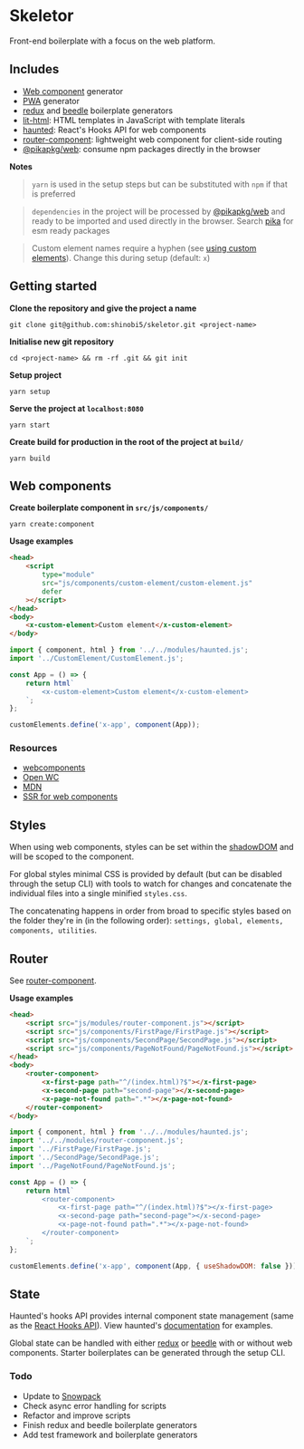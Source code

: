 # Skeletor

Front-end boilerplate with a focus on the web platform.

## Includes

-   [Web component](https://developer.mozilla.org/en-US/docs/Web/Web_Components) generator
-   [PWA](https://developer.mozilla.org/en-US/docs/Web/Progressive_web_apps) generator
-   [redux](https://github.com/reduxjs/redux) and [beedle](https://github.com/andybelldesign/beedle) boilerplate generators
-   [lit-html](https://github.com/polymer/lit-html): HTML templates in JavaScript with template literals
-   [haunted](https://github.com/matthewp/haunted): React's Hooks API for web components
-   [router-component](https://github.com/mkay581/router-component): lightweight web component for client-side routing
-   [@pikapkg/web](https://github.com/pikapkg/web): consume npm packages directly in the browser

**Notes**

> `yarn` is used in the setup steps but can be substituted with `npm` if that is preferred

> `dependencies` in the project will be processed by [@pikapkg/web](https://github.com/pikapkg/web) and ready to be imported and used directly in the browser. Search [pika](https://www.pika.dev/) for esm ready packages

> Custom element names require a hyphen (see [using custom elements](https://developer.mozilla.org/en-US/docs/Web/Web_Components/Using_custom_elements)). Change this during setup (default: `x`)

## Getting started

**Clone the repository and give the project a name**

```
git clone git@github.com:shinobi5/skeletor.git <project-name>
```

**Initialise new git repository**

```
cd <project-name> && rm -rf .git && git init
```

**Setup project**

```
yarn setup
```

**Serve the project at `localhost:8080`**

```
yarn start
```

**Create build for production in the root of the project at `build/`**

```
yarn build
```

## Web components

**Create boilerplate component in `src/js/components/`**

```
yarn create:component
```

**Usage examples**

```html
<head>
    <script
        type="module"
        src="js/components/custom-element/custom-element.js"
        defer
    ></script>
</head>
<body>
    <x-custom-element>Custom element</x-custom-element>
</body>
```

```javascript
import { component, html } from '../../modules/haunted.js';
import '../CustomElement/CustomElement.js';

const App = () => {
    return html`
        <x-custom-element>Custom element</x-custom-element>
    `;
};

customElements.define('x-app', component(App));
```

### Resources

-   [webcomponents](https://www.webcomponents.org)
-   [Open WC](https://open-wc.org/)
-   [MDN](https://developer.mozilla.org/en-US/docs/Web/Web_Components)
-   [SSR for web components](https://medium.com/@treshugart/%C3%A5server-side-rendering-web-components-e5df705f3f48)

## Styles

When using web components, styles can be set within the [shadowDOM](https://developer.mozilla.org/en-US/docs/Web/Web_Components/Using_shadow_DOM) and will be scoped to the component.

For global styles minimal CSS is provided by default (but can be disabled through the setup CLI) with tools to watch for changes and concatenate the individual files into a single minified `styles.css`.

The concatenating happens in order from broad to specific styles based on the folder they're in (in the following order): `settings, global, elements, components, utilities`.

## Router

See [router-component](https://github.com/mkay581/router-component).

**Usage examples**

```html
<head>
    <script src="js/modules/router-component.js"></script>
    <script src="js/components/FirstPage/FirstPage.js"></script>
    <script src="js/components/SecondPage/SecondPage.js"></script>
    <script src="js/components/PageNotFound/PageNotFound.js"></script>
</head>
<body>
    <router-component>
        <x-first-page path="^/(index.html)?$"></x-first-page>
        <x-second-page path="second-page"></x-second-page>
        <x-page-not-found path=".*"></x-page-not-found>
    </router-component>
</body>
```

```javascript
import { component, html } from '../../modules/haunted.js';
import '../../modules/router-component.js';
import '../FirstPage/FirstPage.js';
import '../SecondPage/SecondPage.js';
import '../PageNotFound/PageNotFound.js';

const App = () => {
    return html`
        <router-component>
            <x-first-page path="^/(index.html)?$"></x-first-page>
            <x-second-page path="second-page"></x-second-page>
            <x-page-not-found path=".*"></x-page-not-found>
        </router-component>
    `;
};

customElements.define('x-app', component(App, { useShadowDOM: false }));
```

## State

Haunted's hooks API provides internal component state management (same as the [React Hooks API](https://reactjs.org/docs/hooks-reference.html)). View haunted's [documentation](https://github.com/matthewp/haunted) for examples.

Global state can be handled with either [redux](https://github.com/reduxjs/redux) or [beedle](https://github.com/andybelldesign/beedle) with or without web components. Starter boilerplates can be generated through the setup CLI.

### Todo
- Update to [Snowpack](https://github.com/pikapkg/snowpack)
- Check async error handling for scripts
- Refactor and improve scripts
- Finish redux and beedle boilerplate generators
- Add test framework and boilerplate generators
